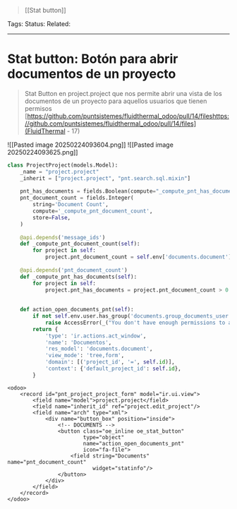 > [[Stat button]]

Tags: 
Status: 
Related: 

___

# Stat button: Botón para abrir documentos de un proyecto

> Stat Button en project.project que nos permite abrir una vista de los documentos de un proyecto para aquellos usuarios que tienen permisos 
> [https://github.com/puntsistemes/fluidthermal_odoo/pull/14/fileshttps://github.com/puntsistemes/fluidthermal_odoo/pull/14/files](FluidThermal - 17)

![[Pasted image 20250224093604.png]]
![[Pasted image 20250224093625.png]]


```python
class ProjectProject(models.Model):  
    _name = "project.project"  
    _inherit = ["project.project", "pnt.search.sql.mixin"]  
  
    pnt_has_documents = fields.Boolean(compute="_compute_pnt_has_documents", store=True)  
    pnt_document_count = fields.Integer(  
        string='Document Count',  
        compute='_compute_pnt_document_count',  
        store=False,  
    )  
  
    @api.depends('message_ids')  
    def _compute_pnt_document_count(self):  
        for project in self:  
            project.pnt_document_count = self.env['documents.document'].search_count([('project_id', '=', project.id)])  
  
    @api.depends('pnt_document_count')  
    def _compute_pnt_has_documents(self):  
        for project in self:  
            project.pnt_has_documents = project.pnt_document_count > 0  
  
  
    def action_open_documents_pnt(self):  
        if not self.env.user.has_group('documents.group_documents_user'):  
            raise AccessError(_("You don't have enough permissions to access Project Documents."))  
        return {  
            'type': 'ir.actions.act_window',  
            'name': 'Documentos',  
            'res_model': 'documents.document',  
            'view_mode': 'tree,form',  
            'domain': [('project_id', '=', self.id)],  
            'context': {'default_project_id': self.id},  
        }
```


```xml<?xml version="1.0" encoding="UTF-8" ?>  
<odoo>  
    <record id="pnt_project_project_form" model="ir.ui.view">  
        <field name="model">project.project</field>  
        <field name="inherit_id" ref="project.edit_project"/>  
        <field name="arch" type="xml">  
            <div name="button_box" position="inside">
                <!-- DOCUMENTS -->  
                <button class="oe_inline oe_stat_button"  
                        type="object"  
                        name="action_open_documents_pnt"  
                        icon="fa-file">  
                    <field string="Documents" name="pnt_document_count"  
                           widget="statinfo"/>  
                </button>  
            </div>  
        </field>  
    </record>  
</odoo>
```